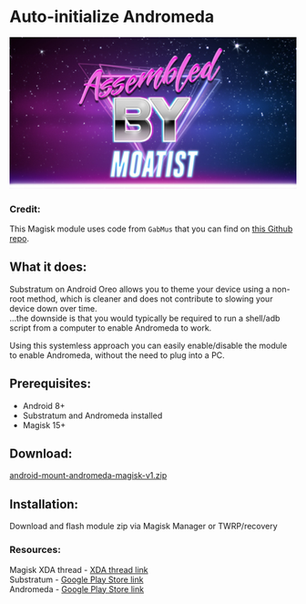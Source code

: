 # Auto-initialize Andromeda

![ａｓｓｅｍｂｌｅｄ ｂｙ ｍｏａｔｉｓｔ](https://raw.githubusercontent.com/sharpsan/android-mount-andromeda/1500/common/banner_moatist.jpg "ａｓｓｅｍｂｌｅｄ ｂｙ ｍｏａｔｉｓｔ")


### Credit:
This Magisk module uses code from `GabMus` that you can find on [this Github repo](https://github.com/GabMus/start_andromeda_locally_root).



## What it does:
Substratum on Android Oreo allows you to theme your device using a non-root method, which is cleaner and does not contribute to slowing your device down over time.
<br />...the downside is that you would typically be required to run a shell/adb script from a computer to enable Andromeda to work. 

Using this systemless approach you can easily enable/disable the module to enable Andromeda, without the need to plug into a PC.



## Prerequisites:
* Android 8+
* Substratum and Andromeda installed
* Magisk 15+



## Download:
[android-mount-andromeda-magisk-v1.zip](https://github.com/sharpsan/android-mount-andromeda/blob/1500/releases/android-mount-andromeda-magisk-v1.zip?raw=true)



## Installation:
Download and flash module zip via Magisk Manager or TWRP/recovery



### Resources:

Magisk XDA thread - [XDA thread link] <br />
Substratum - [Google Play Store link] <br />
Andromeda - [Google Play Store link] <br />

[XDA thread link]: https://forum.xda-developers.com/apps/magisk/official-magisk-v7-universal-systemless-t3473445
[Google Play Store link]: https://play.google.com/store/apps/details?id=projekt.substratum&hl=en
[Google Play Store link]: https://play.google.com/store/apps/details?id=projekt.andromeda&hl=en

